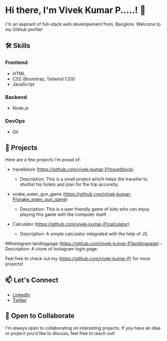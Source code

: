 # Hi there, I'm Vivek Kumar P.....! 👋

I'm an aspirant of full-stack web developement from, Banglore. Welcome to my GitHub profile! 
<!--
🚀 **About Me:**
- 🔭 I’m currently working on [Current Project/Job]
- 🌱 I’m currently learning [Technologies/Frameworks]
- 👯 I’m looking to collaborate on [Open Source Projects]
- 💬 Ask me about [Your Areas of Expertise]
- 📫 How to reach me: [Your Email/Website/LinkedIn]
-->

## 🛠️ Skills

### Frontend
- HTML
- CSS (Bootstrap, Tailwind CSS)
- JavaScript 

### Backend
- Node.js

### DevOps
- Git

## 🔭 Projects

Here are a few projects I'm proud of:

- travelblock  (https://github.com/vivek-kumar-P/travelblock)
  - Description:  This is a small project which helps the traveller to shotlist his hotels and plan for the trip accuretly.
  
- snake_water_gun_game  (https://github.com/vivek-kumar-P/snake_water_gun_game)
  - Description: This is a user friendly game of kids who can enjoy playing this game with the computer itself.

- Calculator  (https://github.com/vivek-kumar-P/calculator)
  - Description: A simple calculator integrated with the help of JS.

##Instagram landingpage  (https://github.com/vivek-kumar-P/landingpage)
  -Description: A clone of Instagram login page. 


Feel free to check out my (https://github.com/vivek-kumar-P) for more projects!

## 📫 Let's Connect

- [LinkedIn](https://www.linkedin.com/in/vivekkumar-p)
- [Twitter](https://twitter.com/vivek_kumar_P)

## 🤝 Open to Collaborate

I'm always open to collaborating on interesting projects. If you have an idea or project you'd like to discuss, feel free to reach out!




<!--
**vivek-kumar-P/vivek-kumar-P** is a ✨ _special_ ✨ repository because its `README.md` (this file) appears on your GitHub profile.

Here are some ideas to get you started:

- 🔭 I’m currently working on ...
- 🌱 I’m currently learning ...
- 👯 I’m looking to collaborate on ...
- 🤔 I’m looking for help with ...
- 💬 Ask me about ...
- 📫 How to reach me: ...
- 😄 Pronouns: ...
- ⚡ Fun fact: ...
-->
